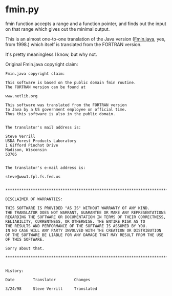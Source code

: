 fmin.py
=======

fmin function accepts a range and a function pointer, and finds out the
input on that range which gives out the minimal output.

This is an almost one-to-one translation of the Java version
([Fmin.java](http://www1.fpl.fs.fed.us/Fmin.java), yes, from 1998.)
which itself is translated from the FORTRAN version.

It's pretty meaningless I know, but why not.

Original Fmin.java copyright claim:

    Fmin.java copyright claim:

    This software is based on the public domain fmin routine.
    The FORTRAN version can be found at

    www.netlib.org

    This software was translated from the FORTRAN version
    to Java by a US government employee on official time.  
    Thus this software is also in the public domain.


    The translator's mail address is:

    Steve Verrill 
    USDA Forest Products Laboratory
    1 Gifford Pinchot Drive
    Madison, Wisconsin
    53705


    The translator's e-mail address is:

    steve@www1.fpl.fs.fed.us


    ***********************************************************************

    DISCLAIMER OF WARRANTIES:

    THIS SOFTWARE IS PROVIDED "AS IS" WITHOUT WARRANTY OF ANY KIND. 
    THE TRANSLATOR DOES NOT WARRANT, GUARANTEE OR MAKE ANY REPRESENTATIONS 
    REGARDING THE SOFTWARE OR DOCUMENTATION IN TERMS OF THEIR CORRECTNESS, 
    RELIABILITY, CURRENTNESS, OR OTHERWISE. THE ENTIRE RISK AS TO 
    THE RESULTS AND PERFORMANCE OF THE SOFTWARE IS ASSUMED BY YOU. 
    IN NO CASE WILL ANY PARTY INVOLVED WITH THE CREATION OR DISTRIBUTION 
    OF THE SOFTWARE BE LIABLE FOR ANY DAMAGE THAT MAY RESULT FROM THE USE 
    OF THIS SOFTWARE.

    Sorry about that.

    ***********************************************************************


    History:

    Date        Translator        Changes

    3/24/98     Steve Verrill     Translated
